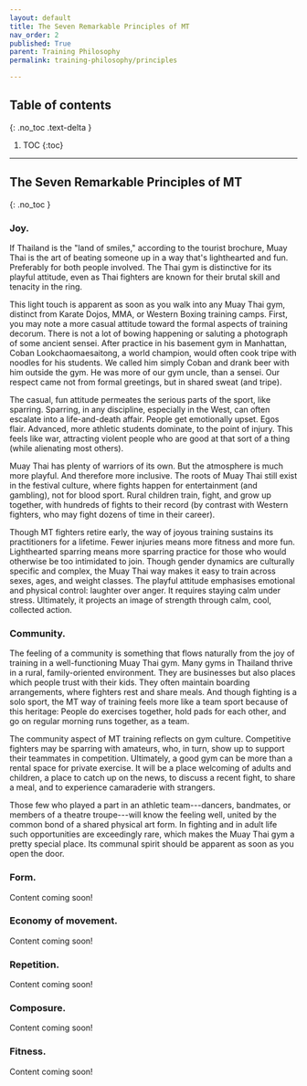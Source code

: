 ```yaml
---
layout: default
title: The Seven Remarkable Principles of MT
nav_order: 2
published: True
parent: Training Philosophy
permalink: training-philosophy/principles

---
```


## Table of contents
{: .no_toc .text-delta }

1. TOC
{:toc}

---

## The Seven Remarkable Principles of MT
{: .no_toc }

###  Joy.

If Thailand is the "land of smiles," according to the tourist brochure, Muay Thai is the art of
beating someone up in a way that's lighthearted and fun. Preferably for both people involved.
The Thai gym is distinctive for its playful attitude, even as Thai fighters are known for their
brutal skill and tenacity in the ring.

This light touch is apparent as soon as you walk into any Muay Thai gym, distinct from Karate
Dojos, MMA, or Western Boxing training camps. First, you may note a more casual attitude toward
the formal aspects of training decorum. There is not a lot of bowing happening or saluting a
photograph of some ancient sensei. After practice in his basement gym in Manhattan, Coban
Lookchaomaesaitong, a world champion, would often cook tripe with noodles for his students. We
called him simply Coban and drank beer with him outside the gym. He was more of our gym uncle,
than a sensei. Our respect came not from formal greetings, but in shared sweat (and tripe).

The casual, fun attitude permeates the serious parts of the sport, like sparring. Sparring, in
any discipline, especially in the West, can often escalate into a life-and-death affair. People
get emotionally upset. Egos flair. Advanced, more athletic students dominate, to the point of
injury. This feels like war, attracting violent people who are good at that sort of a thing
(while alienating most others).

Muay Thai has plenty of warriors of its own. But the atmosphere is much more playful. And
therefore more inclusive. The roots of Muay Thai still exist in the festival culture, where
fights happen for entertainment (and gambling), not for blood sport. Rural children train,
fight, and grow up together, with hundreds of fights to their record (by contrast with Western
fighters, who may fight dozens of time in their career).

Though MT fighters retire early, the way of joyous training sustains its practitioners for a
lifetime. Fewer injuries means more fitness and more fun. Lighthearted sparring means more
sparring practice for those who would otherwise be too intimidated to join. Though gender
dynamics are culturally specific and complex, the Muay Thai way makes it easy to train across
sexes, ages, and weight classes. The playful attitude emphasises emotional and physical
control: laughter over anger. It requires staying calm under stress. Ultimately, it projects an
image of strength through calm, cool, collected action.

### Community.

The feeling of a community is something that flows naturally from the joy of training in a
well-functioning Muay Thai gym. Many gyms in Thailand thrive in a rural, family-oriented
environment. They are businesses but also places which people trust with their kids. They often
maintain boarding arrangements, where fighters rest and share meals. And though fighting is a
solo sport, the MT way of training feels more like a team sport because of this heritage:
People do exercises together, hold pads for each other, and go on regular morning runs
together, as a team.

The community aspect of MT training reflects on gym culture. Competitive fighters may be
sparring with amateurs, who, in turn, show up to support their teammates in competition.
Ultimately, a good gym can be more than a rental space for private exercise. It will be a place
welcoming of adults and children, a place to catch up on the news, to discuss a recent fight,
to share a meal, and to experience camaraderie with strangers.

Those few who played a part in an athletic team---dancers, bandmates, or members of a theatre
troupe---will know the feeling well, united by the common bond of a shared physical art form.
In fighting and in adult life such opportunities are exceedingly rare, which makes the Muay
Thai gym a pretty special place. Its communal spirit should be apparent as soon as you open the
door.

### Form.

Content coming soon!

### Economy of movement.

Content coming soon!

### Repetition.

Content coming soon!

### Composure.

Content coming soon!

### Fitness.

Content coming soon!

